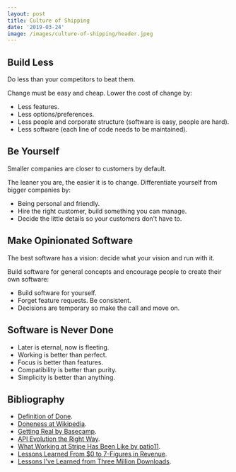 ```yaml
---
layout: post
title: Culture of Shipping
date: '2019-03-24'
image: /images/culture-of-shipping/header.jpeg
---
```


## Build Less

Do less than your competitors to beat them.

Change must be easy and cheap. Lower the cost of change by:

* Less features.
* Less options/preferences.
* Less people and corporate structure (software is easy, people are hard).
* Less software (each line of code needs to be maintained).

## Be Yourself

Smaller companies are closer to customers by default.

The leaner you are, the easier it is to change. Differentiate yourself from bigger companies by:

* Being personal and friendly.
* Hire the right customer, build something you can manage.
* Decide the little details so your customers don't have to.

## Make Opinionated Software

The best software has a vision: decide what your vision and run with it.

Build software for general concepts and encourage people to create their own software:

* Build software for yourself.
* Forget feature requests. Be consistent.
* Decisions are temporary so make the call and move on.

## Software is Never Done

* Later is eternal, now is fleeting.
* Working is better than perfect.
* Focus is better than features.
* Compatibility is better than purity.
* Simplicity is better than anything.

## Bibliography

* [Definition of Done](https://github.com/dwyl/definition-of-done).
* [Doneness at Wikipedia](https://en.wikipedia.org/wiki/Doneness).
* [Getting Real by Basecamp](https://basecamp.com/books/getting-real).
* [API Evolution the Right Way](https://emptysqua.re/blog/api-evolution-the-right-way/).
* [What Working at Stripe Has Been Like by patio11](https://news.ycombinator.com/item?id=19422833).
* [Lessons Learned From $0 to 7-Figures in Revenue](https://kinsta.com/blog/bootstrapping-startup/).
* [Lessons I've Learned from Three Million Downloads](http://jordansmith.io/lessons-ive-learned-from-three-million-downloads/).
